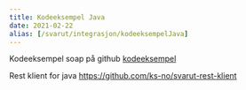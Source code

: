 ```yaml
---
title: Kodeeksempel Java
date: 2021-02-22
alias: [/svarut/integrasjon/kodeeksempelJava]
---
```


Kodeeksempel soap på github [kodeeksempel](https://github.com/ks-no/svarut-java-eksempel)

Rest klient for java https://github.com/ks-no/svarut-rest-klient
